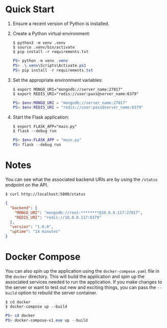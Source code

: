 # Quick Start

1. Ensure a recent version of Python is installed.

2. Create a Python virtual environment:
   ```console
   $ python3 -m venv .venv
   $ source .venv/bin/activate
   $ pip install -r requirements.txt
   ```

   ```powershell
   PS> python -m venv .venv
   PS> .\.venv\Scripts\Activate.ps1
   PS> pip install -r requirements.txt
   ```

3. Set the appropriate environment variables:
   ```console
   $ export MONGO_URI="mongodb://server_name:27017"
   $ export REDIS_URI="redis://user:pass@server_name:6379"
   ```

   ```powershell
   PS> $env:MONGO_URI = "mongodb://server_name:27017"
   PS> $env:REDIS_URI = "redis://user:pass@server_name:6379"
   ```

4. Start the Flask application:
   ```console
   $ export FLASK_APP="main.py"
   $ flask --debug run
   ```

   ```powershell
   PS> $env:FLASK_APP = "main.py"
   PS> flask --debug run
   ```

# Notes

You can see what the associated backend URIs are by using the `/status` endpoint on the API.

```console
$ curl http://localhost:5000/status
```

```json
{
  "backend": {
    "MONGO_URI": "mongodb://root:********@10.0.0.117:27017",
    "REDIS_URI": "redis://10.0.0.117:6379"
  },
  "version": "1.0.0",
  "uptime": "14 minutes"
}
```

# Docker Compose

You can also spin up the application using the `docker-compose.yaml` file in the `docker` directory.  This will build the
application and spin up the associated services needed to run the application.  If you make changes to the server or want
to test out new and exciting things, you can pass the `--build` option to rebuild the server container.

```console
$ cd docker
$ docker-compose up --build
```

```powershell
PS> cd docker
PS> docker-compose-v1.exe up --build
```
